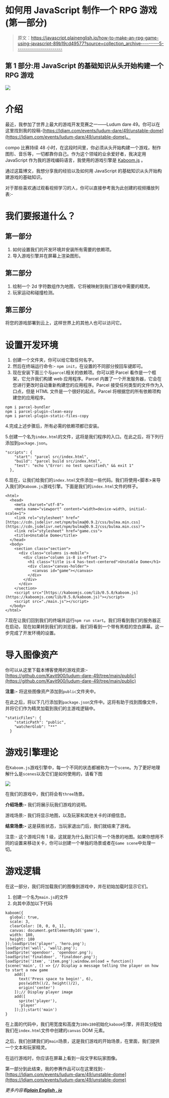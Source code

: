# 如何用 JavaScript 制作一个 RPG 游戏(第一部分)

> 原文：<https://javascript.plainenglish.io/how-to-make-an-rpg-game-using-javascript-89b19cd49577?source=collection_archive---------5----------------------->

## 第 1 部分:用 JavaScript 的基础知识从头开始构建一个 RPG 游戏

![](img/a22437940cccde27de5af6853305cc73.png)

# 介绍

最近，我参加了世界上最大的游戏开发竞赛之一——Ludum dare 49。你可以在这里找到我的投稿-[https://ldjam.com/events/ludum-dare/49/unstable-dome](https://ldjam.com/events/ludum-dare/49/unstable-dome)。

compo 比赛持续 48 小时，在这段时间里，你必须从头开始构建一个游戏，制作图形、音乐等，一切都靠你自己。作为这个领域的业余爱好者，我决定用 JavaScript 作为我的游戏编码语言，我使用的游戏引擎是 [Kaboom.js](https://kaboomjs.com/) 。

通过这篇博文，我想分享我的经验以及如何用 JavaScript 的基础知识从头开始构建游戏的基础知识。

对于那些喜欢通过观看视频学习的人，你可以直接参考我为此创建的视频播放列表:-

# 我们要报道什么？

## 第一部分

1.  如何设置我们的开发环境并安装所有需要的依赖项。
2.  导入游戏引擎并在屏幕上渲染图形。

## 第二部分

1.  绘制一个 2d 字符数组作为地图，它将被映射到我们游戏中需要的精灵。
2.  玩家运动和碰撞检测。

## 第三部分

将您的游戏部署到云上，这样世界上的其他人也可以访问它。

# 设置开发环境

1.  创建一个文件夹，你可以给它取任何名字。
2.  然后在终端运行命令:- `npm init`，在设置的不同部分按回车键即可。
3.  现在安装下面三个与`parcel`相关的依赖项。你可以把 Parcel 看作是一个框架，它允许我们构建 web 应用程序。Parcel 内置了一个开发服务器，它会在您进行更改时自动重新构建您的应用程序。Parcel 接受任何类型的文件作为入口点，但是 HTML 文件是一个很好的起点。Parcel 将根据您的所有依赖项构建您的应用程序。

```
npm i parcel-bundler
npm i parcel-plugin-clean-easy
npm i parcel-plugin-static-files-copy
```

4.完成上述步骤后，所有必需的依赖项都已安装。

5.创建一个名为`index.html`的文件，这将是我们程序的入口。在此之后，将下列行添加到`package.json`。

```
"scripts": {
    "start": "parcel src/index.html",
    "build": "parcel build src/index.html",
    "test": "echo \"Error: no test specified\" && exit 1"
  },
```

6.现在，让我们给我们的`index.html`文件添加一些代码。我们将使用<脚本>来导入我们的`Kaboom.js`游戏引擎。下面是我们的`index.html`文件的样子。

```
<html>
  <head>
    <meta charset="utf-8">
    <meta name="viewport" content="width=device-width, initial-scale=1">
    <link rel="stylesheet" href="[https://cdn.jsdelivr.net/npm/bulma@0.9.2/css/bulma.min.css](https://cdn.jsdelivr.net/npm/bulma@0.9.2/css/bulma.min.css)">
    <link rel="stylesheet" href="game.css">
    <title>Unstable Dome</title>
  </head>
  <body>
    <section class="section">
      <div class="columns is-mobile">
        <div class="column is-8 is-offset-2">
          <h1 class="title is-4 has-text-centered">Unstable Dome</h1>
          <div class="canvas-holder">
            <canvas id="game"></canvas>
          </div>
        </div>
      </div>
    </section>
    <script src="[https://kaboomjs.com/lib/0.5.0/kaboom.js](https://kaboomjs.com/lib/0.5.0/kaboom.js)"></script>
    <script src="./main.js"></script>
  </body>
</html>
```

7.现在让我们回到我们的终端并运行`npm run start`。我们将看到我们的服务器正在启动，现在如果转到我们的浏览器，我们将看到一个带有黑框的空白屏幕。这一步完成了开发环境的设置。

# 导入图像资产

你可以从这里下载本博客使用的游戏资源:-[https://github.com/Kavit900/ludum-dare-49/tree/main/public](https://github.com/Kavit900/ludum-dare-49/tree/main/public)

**注意:-** 将这些图像资产添加到`public`文件夹中。

在此之后，将以下几行添加到`package.json`文件中。这将有助于找到图像文件，并将它们作为精灵加载到我们的主游戏逻辑中。

```
"staticFiles": {
    "staticPath": "public",
    "watcherGlob": "**"
  }
```

# 游戏引擎理论

在`Kaboom.js`游戏引擎中，每一个不同的状态都被称为一个`scene`。为了更好地理解什么是`scenes`以及它们是如何使用的，请看下图

![](img/877d36885b62149b785a8760ebf6cf92.png)

在我们的游戏中，我们将会有`three`场景。

**介绍场景:-** 我们将展示玩我们游戏的说明。

游戏场景:- 我们将显示地图，以及玩家和其他关卡的详细信息。

**结束场景:-** 这是获胜状态，当玩家退出门后，我们就结束了游戏。

注意:- 这个游戏只有 1 级，这就是为什么我们只有一个场景的地图。如果你想用不同的设置来移动关卡，你可以创建一个单独的场景或者在`Game scene`中处理一切。

# 游戏逻辑

在这一部分，我们将加载我们的图像到游戏中，并在初始加载时显示它们。

1.  创建一个名为`main.js`的文件
2.  向其中添加以下代码

```
kaboom({
  global: true,
  scale: 3,
  clearColor: [0, 0, 0, 1],
  canvas: document.getElementById('game'),
  width: 180,
  height: 180
});loadSprite('player', 'hero.png');
loadSprite('wall', 'wall2.png');
loadSprite('opendoor', 'opendoor.png');
loadSprite('finaldoor', 'finaldoor.png');
loadSprite('item', 'item.png');window.onload = function() {scene('main', () => {// Display a message telling the player on how to start a new game
    add([
      text('Press space to begin!', 6),
      pos(width()/2, height()/2),
      origin('center')
    ]);// Display player image
    add([
      sprite('player'),
      'player'
    ]);});start('main')
}
```

在上面的代码中，我们用宽度和高度为`180x180`初始化`kaboom`引擎，并将其分配给我们在`index.html`文件中创建的`canvas` DOM 元素。

之后，我们创建我们的`main`场景，这是我们游戏的开始场景，在里面，我们提供一个文本和玩家精灵。

在运行游戏时，你应该在屏幕上看到一段文字和玩家图像。

第一部分到此结束，我的参赛作品可以在这里找到:-[https://ldjam.com/events/ludum-dare/49/unstable-dome](https://ldjam.com/events/ludum-dare/49/unstable-dome)

*更多内容看*[***plain English . io***](http://plainenglish.io/)